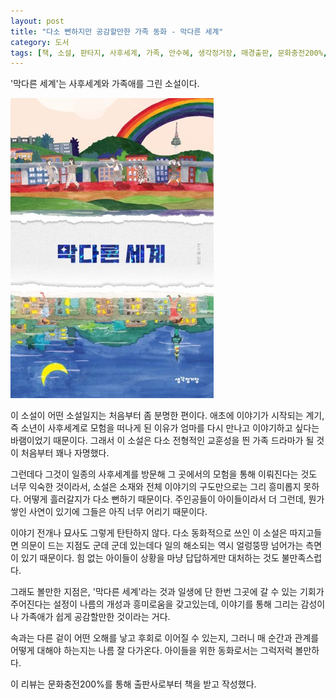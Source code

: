 ```yaml
---
layout: post
title: "다소 뻔하지만 공감할만한 가족 동화 - 막다른 세계"
category: 도서
tags: [책, 소설, 판타지, 사후세계, 가족, 안수혜, 생각정거장, 매경출판, 문화충전200%, 서평]
---
```


'막다른 세계'는
사후세계와 가족애를 그린 소설이다.

![표지](/images/book/dead-end-world-book-h480.jpg)

이 소설이 어떤 소설일지는 처음부터 좀 분명한 편이다.
애초에 이야기가 시작되는 계기,
즉 소년이 사후세계로 모험을 떠나게 된 이유가
엄마를 다시 만나고 이야기하고 싶다는 바램이었기 때문이다.
그래서 이 소설은 다소 전형적인 교훈성을 띈 가족 드라마가 될 것이 처음부터 꽤나 자명했다.

그런데다 그것이 일종의 사후세계를 방문해
그 곳에서의 모험을 통해 이뤄진다는 것도 너무 익숙한 것이라서,
소설은 소재와 전체 이야기의 구도만으로는 그리 흥미롭지 못하다.
어떻게 흘러갈지가 다소 뻔하기 때문이다.
주인공들이 아이들이라서 더 그런데,
뭔가 쌓인 사연이 있기에 그들은 아직 너무 어리기 때문이다.

이야기 전개나 묘사도 그렇게 탄탄하지 않다.
다소 동화적으로 쓰인 이 소설은
따지고들면 의문이 드는 지점도 군데 군데 있는데다
일의 해소되는 역시 얼렁뚱땅 넘어가는 측면이 있기 때문이다.
힘 없는 아이들이 상황을 마냥 답답하게만 대처하는 것도 불만족스럽다.

그래도 볼만한 지점은,
'막다른 세계'라는 것과 일생에 단 한번 그곳에 갈 수 있는 기회가 주어진다는 설정이
나름의 개성과 흥미로움을 갖고있는데,
이야기를 통해 그리는 감성이나 가족애가 쉽게 공감할만한 것이라는 거다.

속과는 다른 겉이 어떤 오해를 낳고 후회로 이어질 수 있는지,
그러니 매 순간과 관계를 어떻게 대해야 하는지는 나름 잘 다가온다.
아이들을 위한 동화로서는 그럭저럭 볼만하다.



<div class="im im-info">
이 리뷰는 문화충전200%를 통해 출판사로부터 책을 받고 작성했다.
</div>
